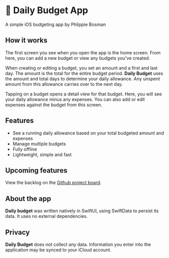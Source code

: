 # 🦜 Daily Budget App

A simple iOS budgeting app by Phlippie Bosman

## How it works

The first screen you see when you open the app is the home screen. From here, you can add a new budget or view any budgets you've created.

When creating or editing a budget, you set an amount and a first and last day. The amount is the total for the entire budget period. **Daily Budget** uses the amount and total days to determine your daily allowance. Any unspent amount from this allowance carries over to the next day.

Tapping on a budget opens a detail view for that budget. Here, you will see your daily allowance minus any expenses. You can also add or edit expenses against the budget from this screen.

## Features

- See a running daily allowance based on your total budgeted amount and expenses
- Manage multiple budgets
- Fully offline
- Lightweight, simple and fast

## Upcoming features

View the backlog on the [Github project board](https://github.com/users/phlippieb/projects/5).

## About the app

**Daily budget** was written natively in SwiftUI, using SwiftData to persist its data. It uses no external dependencies.

## Privacy

**Daily Budget** does not collect any data. Information you enter into the application may be synced to your iCloud account.
